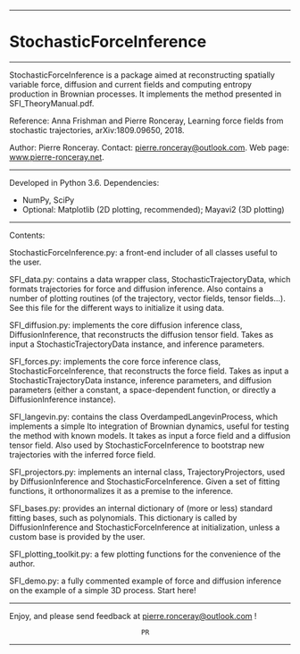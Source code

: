 -----------------------------------------------------------------------
# StochasticForceInference	
-----------------------------------------------------------------------

StochasticForceInference is a package aimed at reconstructing
spatially variable force, diffusion and current fields and computing
entropy production in Brownian processes. It implements the method
presented in SFI_TheoryManual.pdf. 

Reference: Anna Frishman and Pierre Ronceray, Learning force fields
from stochastic trajectories, arXiv:1809.09650, 2018.

Author: Pierre Ronceray. Contact: pierre.ronceray@outlook.com. Web
page: www.pierre-ronceray.net.

-----------------------------------------------------------------------

Developed in Python 3.6. Dependencies:
- NumPy, SciPy
- Optional: Matplotlib (2D plotting, recommended); Mayavi2 (3D
  plotting)

-----------------------------------------------------------------------

Contents:

StochasticForceInference.py: a front-end includer of all classes
   useful to the user.

SFI_data.py: contains a data wrapper class, StochasticTrajectoryData,
   which formats trajectories for force and diffusion inference. Also
   contains a number of plotting routines (of the trajectory, vector
   fields, tensor fields...). See this file for the different ways to
   initialize it using data.

SFI_diffusion.py: implements the core diffusion inference class,
   DiffusionInference, that reconstructs the diffusion tensor
   field. Takes as input a StochasticTrajectoryData instance, and
   inference parameters.

SFI_forces.py: implements the core force inference class,
   StochasticForceInference, that reconstructs the force field.  Takes
   as input a StochasticTrajectoryData instance, inference parameters,
   and diffusion parameters (either a constant, a space-dependent
   function, or directly a DiffusionInference instance).

SFI_langevin.py: contains the class OverdampedLangevinProcess, which
   implements a simple Ito integration of Brownian dynamics, useful
   for testing the method with known models. It takes as input a force
   field and a diffusion tensor field. Also used by
   StochasticForceInference to bootstrap new trajectories with the
   inferred force field.

SFI_projectors.py: implements an internal class, TrajectoryProjectors,
   used by DiffusionInference and StochasticForceInference. Given a
   set of fitting functions, it orthonormalizes it as a premise to the
   inference.

SFI_bases.py: provides an internal dictionary of (more or less)
   standard fitting bases, such as polynomials. This dictionary is
   called by DiffusionInference and StochasticForceInference at
   initialization, unless a custom base is provided by the user.

SFI_plotting_toolkit.py: a few plotting functions for the convenience
   of the author.

SFI_demo.py: a fully commented example of force and diffusion
   inference on the example of a simple 3D process. Start here!
   
-----------------------------------------------------------------------


Enjoy, and please send feedback at pierre.ronceray@outlook.com !

       	   	       				     PR
						
-----------------------------------------------------------------------

